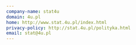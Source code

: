 ```yaml
---
company-name: stat4u
domain: 4u.pl
home: http://www.stat.4u.pl/index.html
privacy-policy: http://stat.4u.pl/polityka.html
email: stat@4u.pl
---
```




